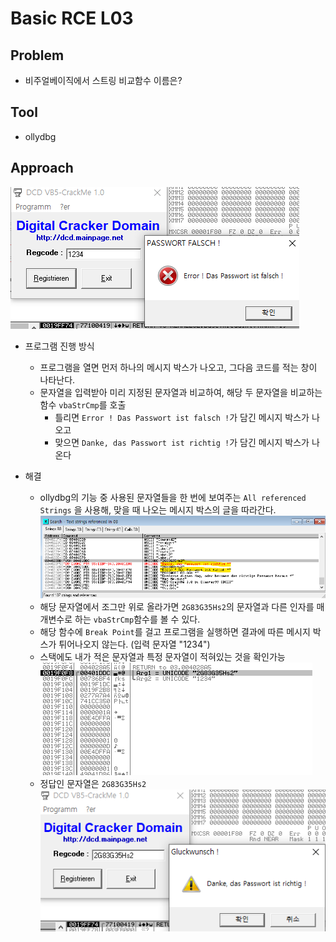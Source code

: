 # Basic RCE L03
## Problem
* 비주얼베이직에서 스트링 비교함수 이름은?
## Tool
* ollydbg
## Approach
![screen][jpg1]
* 프로그램 진행 방식
  * 프로그램을 열면 먼저 하나의 메시지 박스가 나오고, 그다음 코드를 적는 창이 나타난다.
  * 문자열을 입력받아 미리 지정된 문자열과 비교하여, 해당 두 문자열을 비교하는 함수 `vbaStrCmp`를 호출
    + 틀리면 `Error ! Das Passwort ist falsch !`가 담긴 메시지 박스가 나오고
    + 맞으면 `Danke, das Passwort ist richtig !`가 담긴 메시지 박스가 나온다
* 해결
  * ollydbg의 기능 중 사용된 문자열들을 한 번에 보여주는 `All referenced Strings` 을 사용해, 맞을 때 나오는 메시지 박스의 글을 따라간다.  
  ![screen][jpg2]  
  * 해당 문자열에서 조그만 위로 올라가면 `2G83G35Hs2`의 문자열과 다른 인자를 매개변수로 하는 `vbaStrCmp`함수를 볼 수 있다.
  * 해당 함수에 `Break Point`를 걸고 프로그램을 실행하면 결과에 따른 메시지 박스가 튀어나오지 않는다. (입력 문자열 "1234")
  * 스택에도 내가 적은 문자열과 특정 문자열이 적혀있는 것을 확인가능  
  ![screen][jpg3]  
  * 정답인 문자열은 `2G83G35Hs2`  
  ![screen][jpg4]
  
  [jpg1]: https://github.com/presentnine/Wargame/blob/master/CodeEngn/Basic%20RCE/Level%2003/Basic%20RCE%20L03%201.png
  [jpg2]: https://github.com/presentnine/Wargame/blob/master/CodeEngn/Basic%20RCE/Level%2003/Basic%20RCE%20L03%202.png
  [jpg3]: https://github.com/presentnine/Wargame/blob/master/CodeEngn/Basic%20RCE/Level%2003/Basic%20RCE%20L03%203.png
  [jpg4]: https://github.com/presentnine/Wargame/blob/master/CodeEngn/Basic%20RCE/Level%2003/Basic%20RCE%20L03%204.png
